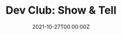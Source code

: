 ---
display_title: "Dev Club: Show & Tell"
title: "Dev Club: Show & Tell"
date: 2021-10-27T00:00:00Z
draft: false
layout: event
poster: "images/event_posters/2021-2022/dev_club_3.jpg"
poster_cover: "contain"
poster_position: "center"
short_description: "This week at Dev Club, we will be showcasing our latest projects, discoveries, accomplishments, and anything else we’re working on!"
start_time: "6:00 - 7:00 PM EDT"
location: "Coming Soon"
location_link: "#coming soon"
background: "images/orientation2018-min.jpeg"
publishdate: 2021-01-01
---